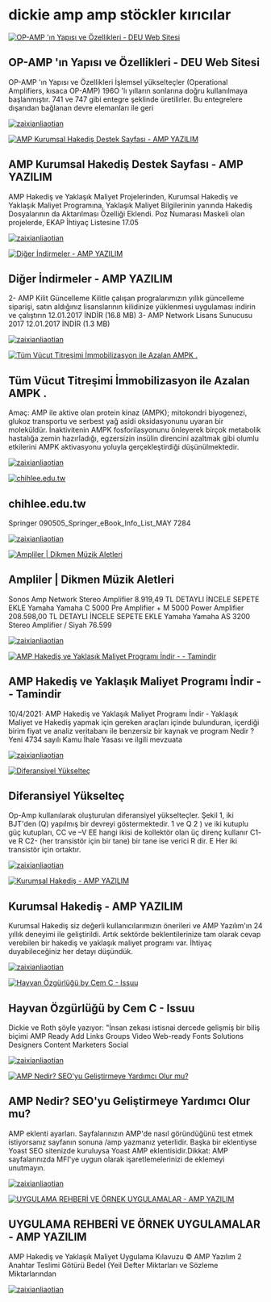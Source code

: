 # dickie amp amp stöckler kırıcılar
<a href="https://mnn.zoosnet.net/LR/Chatpre.aspx?id=MNN94995150&p=https://topgrinding.com/" target="_blank">![OP-AMP 'ın Yapısı ve Özellikleri - DEU Web Sitesi](https://github.com/technlg/images/blob/main/38.jpg)</a>
## OP-AMP 'ın Yapısı ve Özellikleri - DEU Web Sitesi
OP-AMP 'ın Yapısı ve Özellikleri İşlemsel yükselteçler (Operational Amplifiers, kısaca OP-AMP) 196O 'lı yılların sonlarına doğru kullanılmaya başlanmıştır. 741 ve 747 gibi entegre şeklinde üretilirler. Bu entegrelere dışarıdan bağlanan devre elemanları ile geri
<a href="https://mnn.zoosnet.net/LR/Chatpre.aspx?id=MNN94995150&p=https://topgrinding.com/" target="_blank"><img src="https://github.com/technlg/images/raw/main/chat11.jpg" alt="zaixianliaotian"/></a><a href="//whatsapp.shibangsoft.com/WhatsApp.php" ><img src="https://github.com/technlg/images/raw/main/chat11.png" alt=""></a>
<a href="https://mnn.zoosnet.net/LR/Chatpre.aspx?id=MNN94995150&p=https://topgrinding.com/" target="_blank">![AMP Kurumsal Hakediş Destek Sayfası - AMP YAZILIM](https://github.com/technlg/images/blob/main/3.jpg)</a>
## AMP Kurumsal Hakediş Destek Sayfası - AMP YAZILIM
AMP Hakediş ve Yaklaşık Maliyet Projelerinden, Kurumsal Hakediş ve Yaklaşık Maliyet Programına, Yaklaşık Maliyet Bilgilerinin yanında Hakediş Dosyalarının da Aktarılması Özelliği Eklendi. Poz Numarası Maskeli olan projelerde, EKAP İhtiyaç Listesine 17.05
<a href="https://mnn.zoosnet.net/LR/Chatpre.aspx?id=MNN94995150&p=https://topgrinding.com/" target="_blank"><img src="https://github.com/technlg/images/raw/main/chat11.jpg" alt="zaixianliaotian"/></a><a href="//whatsapp.shibangsoft.com/WhatsApp.php" ><img src="https://github.com/technlg/images/raw/main/chat11.png" alt=""></a>
<a href="https://mnn.zoosnet.net/LR/Chatpre.aspx?id=MNN94995150&p=https://topgrinding.com/" target="_blank">![Diğer İndirmeler - AMP YAZILIM](https://github.com/technlg/images/blob/main/35.jpg)</a>
## Diğer İndirmeler - AMP YAZILIM
2- AMP Kilit Güncelleme Kilitle çalışan progralarımızın yıllık güncelleme siparişi, satın aldığınız lisanslarının kilidinize yüklenmesi uygulaması indirin ve çalıştırın 12.01.2017 İNDİR (16.8 MB) 3- AMP Network Lisans Sunucusu 2017 12.01.2017 İNDİR (1.3 MB) 
<a href="https://mnn.zoosnet.net/LR/Chatpre.aspx?id=MNN94995150&p=https://topgrinding.com/" target="_blank"><img src="https://github.com/technlg/images/raw/main/chat11.jpg" alt="zaixianliaotian"/></a><a href="//whatsapp.shibangsoft.com/WhatsApp.php" ><img src="https://github.com/technlg/images/raw/main/chat11.png" alt=""></a>
<a href="https://mnn.zoosnet.net/LR/Chatpre.aspx?id=MNN94995150&p=https://topgrinding.com/" target="_blank">![Tüm Vücut Titreşimi İmmobilizasyon ile Azalan AMPK .](https://github.com/technlg/images/blob/main/30.jpg)</a>
## Tüm Vücut Titreşimi İmmobilizasyon ile Azalan AMPK .
Amaç: AMP ile aktive olan protein kinaz (AMPK); mitokondri biyogenezi, glukoz transportu ve serbest yağ asidi oksidasyonunu uyaran bir moleküldür. İnaktivitenin AMPK fosforilasyonunu önleyerek birçok metabolik hastalığa zemin hazırladığı, egzersizin insülin direncini azaltmak gibi olumlu etkilerini AMPK aktivasyonu yoluyla gerçekleştirdiği düşünülmektedir.
<a href="https://mnn.zoosnet.net/LR/Chatpre.aspx?id=MNN94995150&p=https://topgrinding.com/" target="_blank"><img src="https://github.com/technlg/images/raw/main/chat11.jpg" alt="zaixianliaotian"/></a><a href="//whatsapp.shibangsoft.com/WhatsApp.php" ><img src="https://github.com/technlg/images/raw/main/chat11.png" alt=""></a>
<a href="https://mnn.zoosnet.net/LR/Chatpre.aspx?id=MNN94995150&p=https://topgrinding.com/" target="_blank">![chihlee.edu.tw](https://github.com/technlg/images/blob/main/24.jpg)</a>
## chihlee.edu.tw
Springer 090505_Springer_eBook_Info_List_MAY  7284  
<a href="https://mnn.zoosnet.net/LR/Chatpre.aspx?id=MNN94995150&p=https://topgrinding.com/" target="_blank"><img src="https://github.com/technlg/images/raw/main/chat11.jpg" alt="zaixianliaotian"/></a><a href="//whatsapp.shibangsoft.com/WhatsApp.php" ><img src="https://github.com/technlg/images/raw/main/chat11.png" alt=""></a>
<a href="https://mnn.zoosnet.net/LR/Chatpre.aspx?id=MNN94995150&p=https://topgrinding.com/" target="_blank">![Ampliler | Dikmen Müzik Aletleri](https://github.com/technlg/images/blob/main/62.jpg)</a>
## Ampliler | Dikmen Müzik Aletleri
Sonos Amp Network Stereo Amplifier 8.919,49 TL DETAYLI İNCELE SEPETE EKLE Yamaha Yamaha C 5000 Pre Amplifier + M 5000 Power Amplifier 208.598,00 TL DETAYLI İNCELE SEPETE EKLE Yamaha Yamaha AS 3200 Stereo Amplifier / Siyah 76.599 
<a href="https://mnn.zoosnet.net/LR/Chatpre.aspx?id=MNN94995150&p=https://topgrinding.com/" target="_blank"><img src="https://github.com/technlg/images/raw/main/chat11.jpg" alt="zaixianliaotian"/></a><a href="//whatsapp.shibangsoft.com/WhatsApp.php" ><img src="https://github.com/technlg/images/raw/main/chat11.png" alt=""></a>
<a href="https://mnn.zoosnet.net/LR/Chatpre.aspx?id=MNN94995150&p=https://topgrinding.com/" target="_blank">![AMP Hakediş ve Yaklaşık Maliyet Programı İndir - - Tamindir](https://github.com/technlg/images/blob/main/64.jpg)</a>
## AMP Hakediş ve Yaklaşık Maliyet Programı İndir - - Tamindir
10/4/2021· AMP Hakediş ve Yaklaşık Maliyet Programı İndir - Yaklaşık Maliyet ve Hakediş yapmak için gereken araçları içinde bulunduran, içerdiği birim fiyat ve analiz veritabanı ile benzersiz bir kaynak ve program Nedir ? Yeni 4734 sayılı Kamu İhale Yasası ve ilgili mevzuata 
<a href="https://mnn.zoosnet.net/LR/Chatpre.aspx?id=MNN94995150&p=https://topgrinding.com/" target="_blank"><img src="https://github.com/technlg/images/raw/main/chat11.jpg" alt="zaixianliaotian"/></a><a href="//whatsapp.shibangsoft.com/WhatsApp.php" ><img src="https://github.com/technlg/images/raw/main/chat11.png" alt=""></a>
<a href="https://mnn.zoosnet.net/LR/Chatpre.aspx?id=MNN94995150&p=https://topgrinding.com/" target="_blank">![Diferansiyel Yükselteç](https://github.com/technlg/images/blob/main/65.jpg)</a>
## Diferansiyel Yükselteç
Op-Amp kullanılarak oluşturulan diferansiyel yükselteçler. Şekil 1, iki BJT'den (Q) yapılmış bir devreyi göstermektedir. 1 ve Q 2 ) ve iki kutuplu güç kutupları, CC ve –V EE hangi ikisi de kollektör olan üç direnç kullanır C1- ve R C2- (her transistör için bir tane) bir tane ise verici R dir. E Her iki transistör için ortaktır.
<a href="https://mnn.zoosnet.net/LR/Chatpre.aspx?id=MNN94995150&p=https://topgrinding.com/" target="_blank"><img src="https://github.com/technlg/images/raw/main/chat11.jpg" alt="zaixianliaotian"/></a><a href="//whatsapp.shibangsoft.com/WhatsApp.php" ><img src="https://github.com/technlg/images/raw/main/chat11.png" alt=""></a>
<a href="https://mnn.zoosnet.net/LR/Chatpre.aspx?id=MNN94995150&p=https://topgrinding.com/" target="_blank">![Kurumsal Hakediş - AMP YAZILIM](https://github.com/technlg/images/blob/main/33.jpg)</a>
## Kurumsal Hakediş - AMP YAZILIM
Kurumsal Hakediş siz değerli kullanıcılarımızın önerileri ve AMP Yazılım'ın 24 yıllık deneyimi ile geliştirildi. Artık sektörde beklentilerinize tam olarak cevap verebilen bir hakediş ve yaklaşık maliyet programı var. İhtiyaç duyabileceğiniz her detayı düşündük.
<a href="https://mnn.zoosnet.net/LR/Chatpre.aspx?id=MNN94995150&p=https://topgrinding.com/" target="_blank"><img src="https://github.com/technlg/images/raw/main/chat11.jpg" alt="zaixianliaotian"/></a><a href="//whatsapp.shibangsoft.com/WhatsApp.php" ><img src="https://github.com/technlg/images/raw/main/chat11.png" alt=""></a>
<a href="https://mnn.zoosnet.net/LR/Chatpre.aspx?id=MNN94995150&p=https://topgrinding.com/" target="_blank">![Hayvan Özgürlüğü by Cem C - Issuu](https://github.com/technlg/images/blob/main/43.jpg)</a>
## Hayvan Özgürlüğü by Cem C - Issuu
Dickie ve Roth şöyle yazıyor: "İnsan zekası istisnai dercede gelişmiş bir biliş biçimi  AMP Ready Add Links Groups Video Web-ready Fonts Solutions Designers Content Marketers Social 
<a href="https://mnn.zoosnet.net/LR/Chatpre.aspx?id=MNN94995150&p=https://topgrinding.com/" target="_blank"><img src="https://github.com/technlg/images/raw/main/chat11.jpg" alt="zaixianliaotian"/></a><a href="//whatsapp.shibangsoft.com/WhatsApp.php" ><img src="https://github.com/technlg/images/raw/main/chat11.png" alt=""></a>
<a href="https://mnn.zoosnet.net/LR/Chatpre.aspx?id=MNN94995150&p=https://topgrinding.com/" target="_blank">![AMP Nedir? SEO'yu Geliştirmeye Yardımcı Olur mu?](https://github.com/technlg/images/blob/main/29.jpg)</a>
## AMP Nedir? SEO'yu Geliştirmeye Yardımcı Olur mu?
AMP eklenti ayarları. Sayfalarınızın AMP'de nasıl göründüğünü test etmek istiyorsanız sayfanın sonuna /amp yazmanız yeterlidir. Başka bir eklentiyse Yoast SEO sitenizde kuruluysa Yoast AMP eklentisidir.Dikkat: AMP sayfalarınızda MFI'ye uygun olarak işaretlemelerinizi de eklemeyi unutmayın. 
<a href="https://mnn.zoosnet.net/LR/Chatpre.aspx?id=MNN94995150&p=https://topgrinding.com/" target="_blank"><img src="https://github.com/technlg/images/raw/main/chat11.jpg" alt="zaixianliaotian"/></a><a href="//whatsapp.shibangsoft.com/WhatsApp.php" ><img src="https://github.com/technlg/images/raw/main/chat11.png" alt=""></a>
<a href="https://mnn.zoosnet.net/LR/Chatpre.aspx?id=MNN94995150&p=https://topgrinding.com/" target="_blank">![UYGULAMA REHBERİ VE ÖRNEK UYGULAMALAR - AMP YAZILIM](https://github.com/technlg/images/blob/main/41.jpg)</a>
## UYGULAMA REHBERİ VE ÖRNEK UYGULAMALAR - AMP YAZILIM
AMP Hakediş ve Yaklaşık Maliyet Uygulama Kılavuzu © AMP Yazılım 2 Anahtar Teslimi Götürü Bedel (Yeil Defter Miktarları ve Sözleme Miktarlarından 
<a href="https://mnn.zoosnet.net/LR/Chatpre.aspx?id=MNN94995150&p=https://topgrinding.com/" target="_blank"><img src="https://github.com/technlg/images/raw/main/chat11.jpg" alt="zaixianliaotian"/></a><a href="//whatsapp.shibangsoft.com/WhatsApp.php" ><img src="https://github.com/technlg/images/raw/main/chat11.png" alt=""></a>
